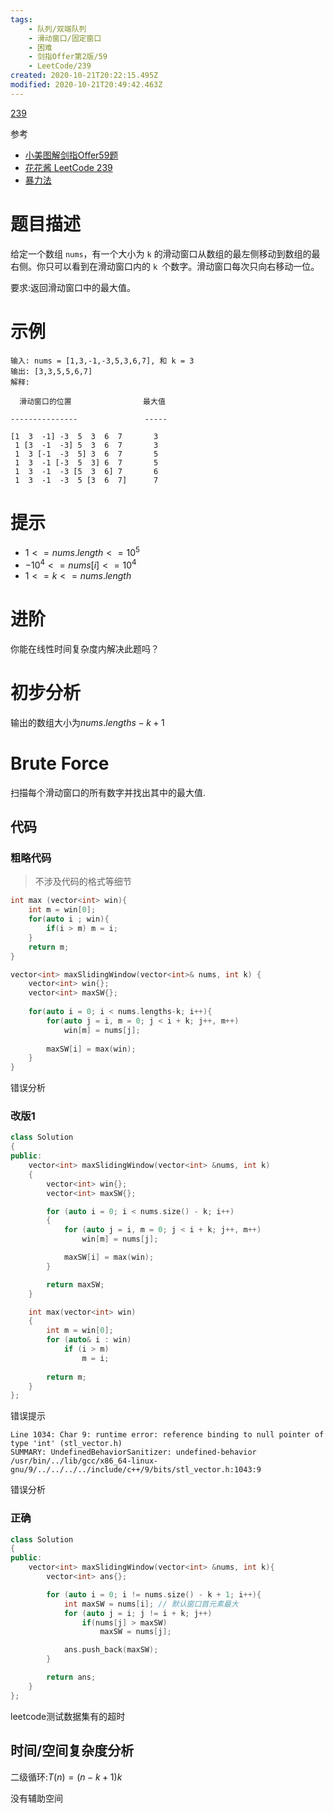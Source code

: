 ```yaml
---
tags:
    - 队列/双端队列
	- 滑动窗口/固定窗口
    - 困难
    - 剑指Offer第2版/59
    - LeetCode/239
created: 2020-10-21T20:22:15.495Z
modified: 2020-10-21T20:49:42.463Z
---
```

[239](https://leetcode-cn.com/problems/sliding-window-maximum/)

参考

- [小美图解剑指Offer59题](https://www.bilibili.com/video/BV1YV411o7Gr/)
- [花花酱 LeetCode 239](https://www.bilibili.com/video/BV1WW411C763)
- [暴力法](https://leetcode-cn.com/problems/sliding-window-maximum/solution/c-bao-li-fa-shuang-duan-dui-lie-dp-by-yizhe-shi/)

# 题目描述

给定一个数组 `nums`，有一个大小为 `k` 的滑动窗口从数组的最左侧移动到数组的最右侧。你只可以看到在滑动窗口内的 `k `个数字。滑动窗口每次只向右移动一位。

要求:返回滑动窗口中的最大值。

# 示例

```
输入: nums = [1,3,-1,-3,5,3,6,7], 和 k = 3
输出: [3,3,5,5,6,7] 
解释: 

  滑动窗口的位置                最大值

---------------               -----

[1  3  -1] -3  5  3  6  7       3
 1 [3  -1  -3] 5  3  6  7       3
 1  3 [-1  -3  5] 3  6  7       5
 1  3  -1 [-3  5  3] 6  7       5
 1  3  -1  -3 [5  3  6] 7       6
 1  3  -1  -3  5 [3  6  7]      7
```

# 提示

- $1 <= nums.length <= 10^5$
- $-10^4 <= nums[i] <= 10^4$
- $1 <= k <= nums.length$

# 进阶

你能在线性时间复杂度内解决此题吗？

# 初步分析

输出的数组大小为$nums.lengths-k+1$

# Brute Force

扫描每个滑动窗口的所有数字并找出其中的最大值.

## 代码

### 粗略代码

> 不涉及代码的格式等细节

```C++
int max (vector<int> win){	
	int m = win[0];
	for(auto i ; win){
		if(i > m) m = i;
	}
	return m;
} 

vector<int> maxSlidingWindow(vector<int>& nums, int k) {
	vector<int> win{};
	vector<int> maxSW{};
	
	for(auto i = 0; i < nums.lengths-k; i++){
		for(auto j = i, m = 0; j < i + k; j++, m++)
			win[m] = nums[j];	
		
		maxSW[i] = max(win);
	}
}
```

错误分析



### 改版1

```c++
class Solution
{
public:
    vector<int> maxSlidingWindow(vector<int> &nums, int k)
    {
        vector<int> win{};
        vector<int> maxSW{};

        for (auto i = 0; i < nums.size() - k; i++)
        {
            for (auto j = i, m = 0; j < i + k; j++, m++)
                win[m] = nums[j];

            maxSW[i] = max(win);
        }

        return maxSW;
    }

    int max(vector<int> win)
    {
        int m = win[0];
        for (auto& i : win)
            if (i > m)
                m = i;
        
        return m;
    }
};
```

错误提示

```
Line 1034: Char 9: runtime error: reference binding to null pointer of type 'int' (stl_vector.h)
SUMMARY: UndefinedBehaviorSanitizer: undefined-behavior /usr/bin/../lib/gcc/x86_64-linux-gnu/9/../../../../include/c++/9/bits/stl_vector.h:1043:9
```

错误分析

### 正确

```C++
class Solution
{
public:
    vector<int> maxSlidingWindow(vector<int> &nums, int k){
        vector<int> ans{};

        for (auto i = 0; i != nums.size() - k + 1; i++){
            int maxSW = nums[i]; // 默认窗口首元素最大
            for (auto j = i; j != i + k; j++)
                if(nums[j] > maxSW)
                    maxSW = nums[j];

            ans.push_back(maxSW);
        }

        return ans;
    }
};
```



leetcode测试数据集有的超时

## 时间/空间复杂度分析

二级循环:$T(n)=(n-k+1)k$

没有辅助空间

